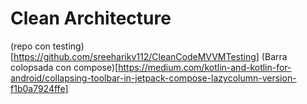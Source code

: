 # Clean Architecture

(repo con testing)[https://github.com/sreeharikv112/CleanCodeMVVMTesting]
(Barra colopsada con compose)[https://medium.com/kotlin-and-kotlin-for-android/collapsing-toolbar-in-jetpack-compose-lazycolumn-version-f1b0a7924ffe]

